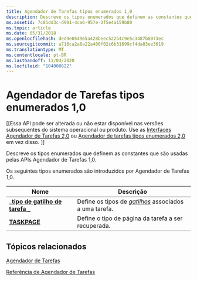 ```yaml
---
title: Agendador de Tarefas tipos enumerados 1,0
description: Descreve os tipos enumerados que definem as constantes que são usadas pelas APIs Agendador de Tarefas 1,0.
ms.assetid: 7c85dd3c-d901-4ca6-957e-2f5e4a159b80
ms.topic: article
ms.date: 05/31/2018
ms.openlocfilehash: ded9e054965a428beec522b4c9e5c3487b8073ec
ms.sourcegitcommit: a716ca2a6a22a400f02c6b31699cf4da83ee3619
ms.translationtype: MT
ms.contentlocale: pt-BR
ms.lasthandoff: 11/04/2020
ms.locfileid: "104008622"
---
```

# <a name="task-scheduler-10-enumerated-types"></a>Agendador de Tarefas tipos enumerados 1,0

\[\[Essa API pode ser alterada ou não estar disponível nas versões subsequentes do sistema operacional ou produto. Use as [Interfaces Agendador de Tarefas 2,0](task-scheduler-2-0-interfaces.md) ou [Agendador de tarefas tipos enumerados 2,0](task-scheduler-2-0-enumerated-types.md) em vez disso. \]\]

Descreve os tipos enumerados que definem as constantes que são usadas pelas APIs Agendador de Tarefas 1,0.


Os seguintes tipos enumerados são introduzidos por Agendador de Tarefas 1,0.



| Nome                                             | Descrição                                                                        |
|--------------------------------------------------|------------------------------------------------------------------------------------|
| [**\_tipo de gatilho de tarefa \_**](/windows/desktop/api/Mstask/ne-mstask-task_trigger_type) | Define os tipos de [*gatilhos*](t.md) associados a uma tarefa. |
| [**TASKPAGE**](/windows/desktop/api/Mstask/ne-mstask-taskpage)                     | Define o tipo de página da tarefa a ser recuperada.                                     |



 

## <a name="related-topics"></a>Tópicos relacionados

<dl> <dt>

[Agendador de Tarefas](task-scheduler-start-page.md)
</dt> <dt>

[Referência de Agendador de Tarefas](task-scheduler-reference.md)
</dt> </dl>

 

 




